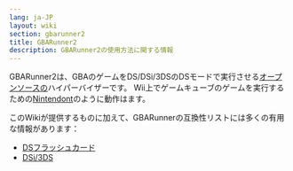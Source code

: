 ```yaml
---
lang: ja-JP
layout: wiki
section: gbarunner2
title: GBARunner2
description: GBARunner2の使用方法に関する情報
---
```


GBARunner2は、GBAのゲームをDS/DSi/3DSのDSモードで実行させる[オープンソースの](https://github.com/Gericom/GBARunner2)ハイパーバイザーです。 Wii上でゲームキューブのゲームを実行するための[Nintendont](https://github.com/FIX94/Nintendont)のように動作はます。

このWikiが提供するものに加えて、GBARunnerの互換性リストには多くの有用な情報があります：
- [DSフラッシュカード](https://wiki.gbatemp.net/wiki/GBARunner2)
- [DSi/3DS](https://wiki.gbatemp.net/wiki/GBARunner2/DSi_3DS_Compatibility_List)
